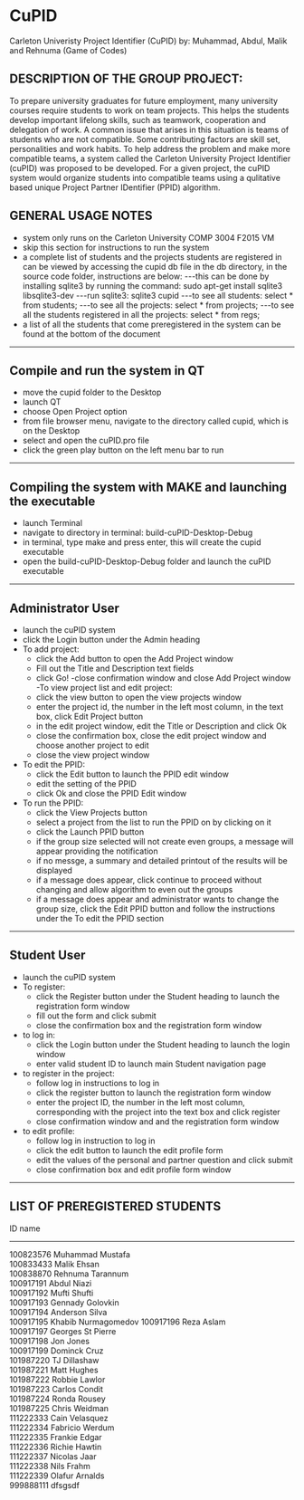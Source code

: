 # CuPID
Carleton Univeristy Project Identifier (CuPID)
by: Muhammad, Abdul, Malik and Rehnuma (Game of Codes)

DESCRIPTION OF THE GROUP PROJECT:
----------------------------------
To prepare university graduates for future employment, many university courses require students to work on team projects. This helps the students develop important lifelong skills, such as teamwork, cooperation and delegation of work. A common issue that arises in this situation is teams of students who are not compatible. Some contributing factors are skill set, personalities and work habits. To help address the problem and make more compatible teams, a system called the Carleton University Project Identifier (cuPID) was proposed to be developed. For a given project, the cuPID system would organize students into compatible teams using a qulitative based unique Project Partner IDentifier (PPID) algorithm.


GENERAL USAGE NOTES
------------------------------------
- system only runs on the Carleton University COMP 3004 F2015 VM
- skip this section for instructions to run the system
- a complete list of students and the projects students are registered in can be viewed by accessing the cupid db file in the db directory, in the source code folder, instructions are below:
---this can be done by installing sqlite3 by running the command:
     sudo apt-get install sqlite3 libsqlite3-dev
---run sqlite3:
     sqlite3 cupid
---to see all students:
     select * from students;
---to see all the projects:
     select * from projects;
---to see all the students registered in all the projects:
     select * from regs;
- a list of all the students that come preregistered in the system can be found at the bottom of the document
----------------------------------------------------------------------------------------------------------------------------

Compile and run the system in QT
-----------------------------------------
- move the cupid folder to the Desktop
- launch QT
- choose Open Project option
- from file browser menu, navigate to the directory called cupid, which is on the Desktop
- select and open the cuPID.pro file
- click the green play button on the left menu bar to run
----------------------------------------------------------------------------------------------------------------------------

Compiling the system with MAKE and launching the executable
------------------------------------------------------------------------------
- launch Terminal
- navigate to directory in terminal: build-cuPID-Desktop-Debug
- in terminal, type make and press enter, this will create the cupid executable
- open the build-cuPID-Desktop-Debug folder and launch the cuPID executable
----------------------------------------------------------------------------------------------------------------------------

Administrator User
------------------------
- launch the cuPID system
- click the Login button under the Admin heading
- To add project:
     - click the Add button to open the Add Project window
     - Fill out the Title and Description text fields
     - click Go!
     -close confirmation window and close Add Project window
-To view project list and edit project:
     - click the view button to open the view projects window
     - enter the project id, the number in the left most column, in the text box, click Edit Project button
     - in the edit project window, edit the Title or Description and click Ok
     - close the confirmation box, close the edit project window and choose another project to edit
     - close the view project window
- To edit the PPID:
     - click the Edit button to launch the PPID edit window
     - edit the setting of the PPID
     - click Ok and close the PPID Edit window
- To run the PPID:
     - click the View Projects button
     - select a project from the list to run the PPID on by clicking on it 
     - click the Launch PPID button
     - if the group size selected will not create even groups, a message will appear providing the notification
     - if no messge, a summary and detailed printout of the results will be displayed
     - if a message does appear, click continue to proceed without changing and allow algorithm to even out the groups
     - if a message does appear and administrator wants to change the group size, click the Edit PPID button and follow the instructions under the To edit the PPID section

----------------------------------------------------------------------------------------------------------------------------

Student User
----------------
- launch the cuPID system
- To register:
     - click the Register button under the Student heading to launch the registration form window
     -  fill out the form and click submit
     - close the confirmation box and the registration form window
- to log in:
     - click the Login button under the Student heading to launch the login window
     - enter valid student ID to launch main Student navigation page
- to register in the project:
     - follow log in instructions to log in
     - click the register button to launch the registration form window
     - enter the project ID, the number in the left most column, corresponding with the project into the text box and click register
     - close confirmation window and and the registration form window
- to edit profile:
     - follow log in instruction to log in
     - click the edit button to launch the edit profile form
     -  edit the values of the personal and partner question and click submit 
     - close confirmation box and edit profile form window



------------------------------
LIST OF PREREGISTERED STUDENTS
------------------------------
ID          name                
----------  --------------------
100823576   Muhammad Mustafa    
100833433   Malik Ehsan         
100838870   Rehnuma Tarannum    
100917191   Abdul Niazi         
100917192   Mufti Shufti        
100917193   Gennady Golovkin    
100917194   Anderson Silva      
100917195   Khabib Nurmagomedov 
100917196   Reza Aslam          
100917197   Georges St Pierre   
100917198   Jon Jones           
100917199   Dominck Cruz        
101987220   TJ Dillashaw        
101987221   Matt Hughes         
101987222   Robbie Lawlor       
101987223   Carlos Condit       
101987224   Ronda Rousey        
101987225   Chris Weidman       
111222333   Cain Velasquez      
111222334   Fabricio Werdum     
111222335   Frankie Edgar       
111222336   Richie Hawtin       
111222337   Nicolas Jaar        
111222338   Nils Frahm          
111222339   Olafur Arnalds      
999888111   dfsgsdf
